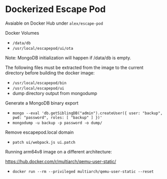 # Dockerized Escape Pod

Avaiable on Docker Hub under `alex/escape-pod`

Docker Volumes

* `/data/db`
* `/usr/local/escapepod/ui/ota`

Note: MongoDB initialization will happen if /data/db is empty.

The following files must be extracted from the image to the current directory before building the docker image:

* `/usr/local/escapepod/bin`
* `/usr/local/escapepod/ui`
* dump directory output from mongodump

Generate a MongoDB binary export

* `mongo --eval 'db.getSiblingDB("admin").createUser({ user: "backup", pwd: "password", roles: [ "backup" ] })'`
* `mongodump -u backup -p password -o dump/`

Remove escapepod.local domain

* `patch ui/webpack.js ui.patch`

Running arm64v8 image on a different architecture:

https://hub.docker.com/r/multiarch/qemu-user-static/

* `docker run --rm --privileged multiarch/qemu-user-static --reset`
